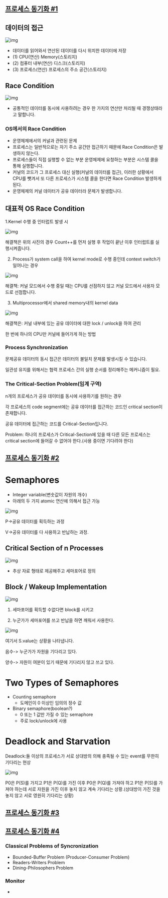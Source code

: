 ## [프로세스 동기화 #1](https://core.ewha.ac.kr/publicview/C0101020140401134252676046?vmode=f)
## 데이터의 접근



![img](https://blog.kakaocdn.net/dn/csmAxG/btreLJ5b8zi/FL5cctVMPRRAFKpcCRAje0/img.png)



- 데이터를 읽어와서 연산된 데이터를 다시 위치한 데이터에 저장
- (1) CPU(연산) Memory(스토리지)
- (2) 컴퓨터 내부(연산) 디스크(스토리지)
- (3) 프로세스(연산) 프로세스의 주소 공간(스토리지)

## Race Condition



![img](https://blog.kakaocdn.net/dn/CQeKl/btreKkSzgyx/JRQr5oV0YErD4suaURCfPK/img.png)



- 공통적인 데이터를 동시에 사용하려는 경우 한 가지의 연산만 처리될 때 경쟁상태라고 말합니다.

### OS에서의 Race Condition

- 운영체제에서의 커널과 관련된 문제
- 프로세스는 일반적으로는 자기 주소 공간만 접근하기 때문에 Race Condition은 발생하지 않는다.
- 프로세스들이 직접 실행할 수 없는 부분 운영체제에 요청하는 부분은 시스템 콜을 통해 실행합니다.
- 커널의 코드가 그 프로세스 대신 실행(커널의 데이터를 접근), 이러한 상황에서 CPU를 뺏겨서 또 다른 프로세스가 시스템 콜을 한다면 Race Condition 발생하게 된다.
- 운영체제의 커널 데이터가 공유 데이터라 문제가 발생합니다.

## 대표적 OS Race Condition

1.Kernel 수행 중 인터럽트 발생 시



![img](https://blog.kakaocdn.net/dn/me7vu/btreRTFGw5c/6enbDi8IZ2pCGVQCTOGDrK/img.png)



해결책은 위의 사진의 경우 Count++를 먼저 실행 후 작업이 끝난 이후 인터럽트를 실행시켜줍니다.

2. Process가 system call을 하여 kernel mode로 수행 중인데 context switch가 일어나는 경우



![img](https://blog.kakaocdn.net/dn/oz2XL/btreLgB8Vq2/pk0op6q2ExXrP5YhlUA1fK/img.png)



해결책: 커널 모드에서 수행 중일 때는 CPU를 선점하지 않고 커널 모드에서 사용자 모드로 선점합니다.

3. Multiprocessor에서 shared memory내의 kernel data



![img](https://blog.kakaocdn.net/dn/H21rD/btreOtHvWri/vdmyuffC3eVquu1B3c3ej0/img.png)



해결책은: 커널 내부에 있는 공유 데이터에 대한 lock / unlock을 하여 관리

 한 번에 하나의 CPU만 커널에 들어가게 하는 방법

### Process Synchronization

문제공유 데이터의 동시 접근은 데이터의 불일치 문제를 발생시킬 수 있습니다.

일관성 유지를 위해서는 협력 프로세스 간의 실행 순서를 정리해주는 메커니즘이 필요.

### The Critical-Section Problem(임계 구역)

n개의 프로세스가 공유 데이터를 동시에 사용하기를 원하는 경우

각 프로세스의  code segment에는 공유 데이터를 접근하는 코드인 critical section이 존재합니다.

공유 데이터에 접근하는 코드를 Critical-Section입니다.

Problem: 하나의 프로세스가 Critical-Section에 있을 때 다른 모든 프로세스는 critical section에 들어갈 수 없어야 한다.(사용 중이면 기다려야 한다)

## [프로세스 동기화 #2](https://core.ewha.ac.kr/publicview/C0101020140404151340260748?vmode=f)



# Semaphores

- Integer variable(변숫값이 자원의 개수)
- 아래의 두 가지 atomic 연산에 의해서 접근 가능



![img](https://blog.kakaocdn.net/dn/7X5Ta/btreOttYaqU/xaXJg4ufDwMRNFEgNKwvGK/img.png)



P->공유 데이터를 획득하는 과정

V->공유 데이터를 다 사용하고 반납하는 과정.

## Critical Section of n Processes



![img](https://blog.kakaocdn.net/dn/LWsmL/btreJRC65Yn/uHKKcQFjsODO192kXkjAl0/img.png)



- 추상 자료 형태로 제공해주고 세마포어로 정의

## Block / Wakeup Implementation



![img](https://blog.kakaocdn.net/dn/ld6zh/btreLLaQdj3/KAWNC6HSTWKVtbIdxZzp31/img.png)



1. 세마포어를 획득할 수없다면 block를 시키고

2. 누군가가 세마포어를 쓰고 반납을 하면 깨워서 사용한다.



![img](https://blog.kakaocdn.net/dn/bbfgO8/btreJQKZWng/hG8SZDtuVfmri9qoS9gx21/img.png)



여기서 S.value는 상황을 나타냅니다.

음수-> 누군가가 자원을 기다리고 있다.

양수-> 자원이 여분이 있기 때문에 기다리지 않고 쓰고 있다.

# Two Types of Semaphores

- Counting semaphore
  - 도메인이 0 이상인 임의의 정수 값
- Binary semaphore(boolean?)
  - 0 또는 1 값만 가질 수 있는 semaphore
  - 주로 lock/unlock에 사용

# Deadlock and Starvation

Deadlock:둘 이상의 프로세스가 서로 상대방의 의해 충족될 수 있는 event를 무한히 기다리는 현상



![img](https://blog.kakaocdn.net/dn/M9E4N/btreKKwM3Gk/ly6yearYmmDcOFHfc0NuqK/img.png)



P0은 P(S)를 가지고 P1은 P(Q)를 가진 이후 P0은 P(Q)를 가져야 하고 P1은 P(S)를 가져야 하는데 서로 자원을 가진 이후 놓지 않고 계속 기다리는 상황.(상대방이 가진 것을 놓지 않고 서로 영원히 기다리는 상황)

## [프로세스 동기화 #3](https://core.ewha.ac.kr/publicview/C0101020140408134626290222?vmode=f)

## [프로세스 동기화 #4](https://core.ewha.ac.kr/publicview/C0101020140411143154161543?vmode=f)

### Classical Problems of Syncronization

- Bounded-Buffer Problem (Producer-Consumer Problem)
- Readers-Writers Problem
- Dining-Philosophers Problem

### Monitor

-

